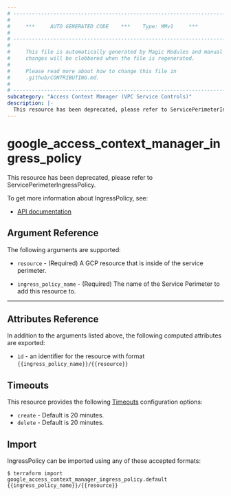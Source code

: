 ```yaml
---
# ----------------------------------------------------------------------------
#
#     ***     AUTO GENERATED CODE    ***    Type: MMv1     ***
#
# ----------------------------------------------------------------------------
#
#     This file is automatically generated by Magic Modules and manual
#     changes will be clobbered when the file is regenerated.
#
#     Please read more about how to change this file in
#     .github/CONTRIBUTING.md.
#
# ----------------------------------------------------------------------------
subcategory: "Access Context Manager (VPC Service Controls)"
description: |-
  This resource has been deprecated, please refer to ServicePerimeterIngressPolicy.
---
```


# google\_access\_context\_manager\_ingress\_policy

This resource has been deprecated, please refer to ServicePerimeterIngressPolicy.


To get more information about IngressPolicy, see:

* [API documentation](https://cloud.google.com/access-context-manager/docs/reference/rest/v1/accessPolicies.servicePerimeters#ingresspolicy)

## Argument Reference

The following arguments are supported:


* `resource` -
  (Required)
  A GCP resource that is inside of the service perimeter.

* `ingress_policy_name` -
  (Required)
  The name of the Service Perimeter to add this resource to.


- - -



## Attributes Reference

In addition to the arguments listed above, the following computed attributes are exported:

* `id` - an identifier for the resource with format `{{ingress_policy_name}}/{{resource}}`


## Timeouts

This resource provides the following
[Timeouts](https://developer.hashicorp.com/terraform/plugin/sdkv2/resources/retries-and-customizable-timeouts) configuration options:

- `create` - Default is 20 minutes.
- `delete` - Default is 20 minutes.

## Import


IngressPolicy can be imported using any of these accepted formats:

```
$ terraform import google_access_context_manager_ingress_policy.default {{ingress_policy_name}}/{{resource}}
```
